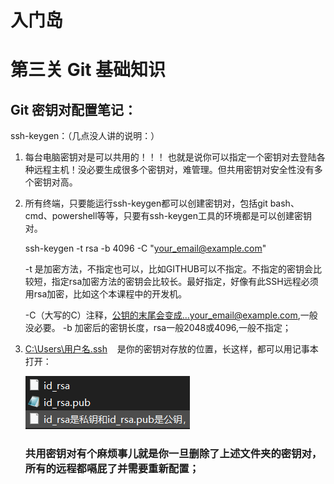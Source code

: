 # 入门岛
# 第三关 Git 基础知识
## Git 密钥对配置笔记：
ssh-keygen：（几点没人讲的说明：）

1. 每台电脑密钥对是可以共用的！！！
也就是说你可以指定一个密钥对去登陆各种远程主机！没必要生成很多个密钥对，难管理。但共用密钥对安全性没有多个密钥对高。

2. 所有终端，只要能运行ssh-keygen都可以创建密钥对，包括git bash、cmd、powershell等等，只要有ssh-keygen工具的环境都是可以创建密钥对。

   ssh-keygen -t rsa -b 4096 -C "your_email@example.com"

   -t 是加密方法，不指定也可以，比如GITHUB可以不指定。不指定的密钥会比较短，指定rsa加密方法的密钥会比较长。最好指定，好像有此SSH远程必须用rsa加密，比如这个本课程中的开发机。

   -C（大写的C）注释，公钥的末尾会变成...your_email@example.com,一般没必要。
   -b 加密后的密钥长度，rsa一般2048或4096,一般不指定；

3. <u>C:\Users\用户名\.ssh</u> &nbsp;&nbsp;&nbsp;是你的密钥对存放的位置，长这样，都可以用记事本打开：

   ![alt text](image.png)

   ### 共用密钥对有个麻烦事儿就是你一旦删除了上述文件夹的密钥对，所有的远程都嗝屁了并需要重新配置；